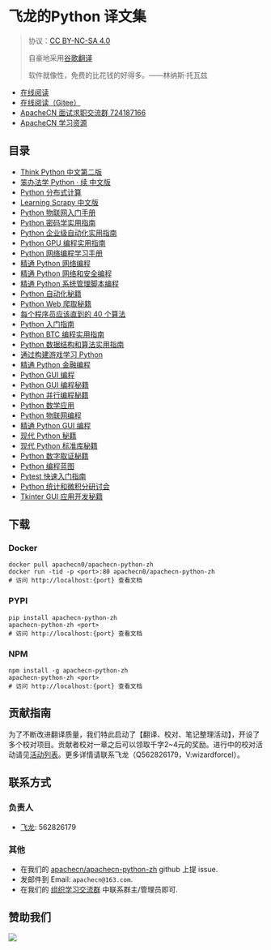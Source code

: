 # 飞龙的Python 译文集

> 协议：[CC BY-NC-SA 4.0](http://creativecommons.org/licenses/by-nc-sa/4.0/)
> 
> 自豪地采用[谷歌翻译](https://translate.google.cn/)
> 
> 软件就像性，免费的比花钱的好得多。——林纳斯·托瓦兹

* [在线阅读](https://py.apachecn.org)
* [在线阅读（Gitee）](https://apachecn.gitee.io/apachecn-python-zh/)
* [ApacheCN 面试求职交流群 724187166](https://jq.qq.com/?_wv=1027&k=54ujcL3)
* [ApacheCN 学习资源](http://www.apachecn.org/)

## 目录

+   [Think Python 中文第二版](docs/think-py-2e-zh/SUMMARY.md)
+   [笨办法学 Python · 续 中文版](docs/lmpythw-zh/SUMMARY.md)
+   [Python 分布式计算](docs/py-dist-comp/SUMMARY.md)
+   [Learning Scrapy 中文版](docs/learn-scrapy/SUMMARY.md)
+   [Python 物联网入门手册](docs/get-start-py-iot/SUMMARY.md)
+   [Python 密码学实用指南](docs/handson-crypto-py/SUMMARY.md)
+   [Python 企业级自动化实用指南](docs/handson-enter-auto-py/SUMMARY.md)
+   [Python GPU 编程实用指南](docs/handson-gpu-prog-py-cuda/SUMMARY.md)
+   [Python 网络编程学习手册](docs/learn-py-net-prog/SUMMARY.md)
+   [精通 Python 网络编程](docs/master-py-net/SUMMARY.md)
+   [精通 Python 网络和安全编程](docs/master-py-net-sec/SUMMARY.md)
+   [精通 Python 系统管理脚本编程](docs/master-py-script-sys-admin/SUMMARY.md)
+   [Python 自动化秘籍](docs/py-auto-cb/SUMMARY.md)
+   [Python Web 爬取秘籍](docs/py-web-scrape-cb/SUMMARY.md)
+   [每个程序员应该直到的 40 个算法](docs/40-algo-every-prog-should-know/SUMMARY.md)
+   [Python 入门指南](docs/get-start-py/SUMMARY.md)
+   [Python BTC 编程实用指南](docs/handson-btc-prog-py/SUMMARY.md)
+   [Python 数据结构和算法实用指南](docs/handson-dsal-py/SUMMARY.md)
+   [通过构建游戏学习 Python](docs/learn-py-build-game/SUMMARY.md)
+   [精通 Python 金融编程](docs/master-py-fin/SUMMARY.md)
+   [Python GUI 编程](docs/py-gui-prog/SUMMARY.md)
+   [Python GUI 编程秘籍](docs/py-gui-prog-cb/SUMMARY.md)
+   [Python 并行编程秘籍](docs/py-paral-prog-cb/SUMMARY.md)
+   [Python 数学应用](docs/app-math-py/SUMMARY.md)
+   [Python 物联网编程](docs/iot-prog-proj/SUMMARY.md)
+   [精通 Python GUI 编程](docs/master-gui-prog-py/SUMMARY.md)
+   [现代 Python 秘籍](docs/modern-py-cb/SUMMARY.md)
+   [现代 Python 标准库秘籍](docs/modern-py-std-lib-cb/SUMMARY.md)
+   [Python 数字取证秘籍](docs/py-digi-fore-cb/SUMMARY.md)
+   [Python 编程蓝图](docs/py-prog-blueprint/SUMMARY.md)
+   [Pytest 快速入门指南](docs/pytest-quick-start-guide/SUMMARY.md)
+   [Python 统计和微积分研讨会](docs/stat-calc-py-workshop/SUMMARY.md)
+   [Tkinter GUI 应用开发秘籍](docs/tkinter-gui-app-dev-cb/SUMMARY.md)

## 下载

### Docker

```
docker pull apachecn0/apachecn-python-zh
docker run -tid -p <port>:80 apachecn0/apachecn-python-zh
# 访问 http://localhost:{port} 查看文档
```

### PYPI

```
pip install apachecn-python-zh
apachecn-python-zh <port>
# 访问 http://localhost:{port} 查看文档
```

### NPM

```
npm install -g apachecn-python-zh
apachecn-python-zh <port>
# 访问 http://localhost:{port} 查看文档
```

## 贡献指南

为了不断改进翻译质量，我们特此启动了【翻译、校对、笔记整理活动】，开设了多个校对项目。贡献者校对一章之后可以领取千字2\~4元的奖励。进行中的校对活动请见[活动列表](https://home.apachecn.org/#/docs/activity/docs-activity)。更多详情请联系飞龙（Q562826179，V:wizardforcel）。

## 联系方式

### 负责人

* [飞龙](https://github.com/wizardforcel): 562826179

### 其他

*   在我们的 [apachecn/apachecn-python-zh](https://github.com/apachecn/apachecn-python-zh) github 上提 issue.
*   发邮件到 Email: `apachecn@163.com`.
*   在我们的 [组织学习交流群](http://www.apachecn.org/organization/348.html) 中联系群主/管理员即可.

## 赞助我们

![](http://data.apachecn.org/img/about/donate.jpg)
